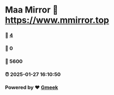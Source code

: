 # Maa Mirror :link: https://www.mmirror.top 
### :page_facing_up: [4](https://www.mmirror.top/tag.html) 
### :speech_balloon: 0 
### :hibiscus: 5600 
### :alarm_clock: 2025-01-27 16:10:50 
### Powered by :heart: [Gmeek](https://github.com/Meekdai/Gmeek)
